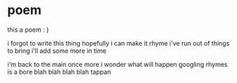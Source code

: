 # poem
this a poem : )

i forgot to write this thing
hopefully i can make it rhyme
i've run out of things to bring
i'll add some more in time

i'm back to the main once more
i wonder what will happen
googling rhymes is a bore
blah blah blah blah tappan
